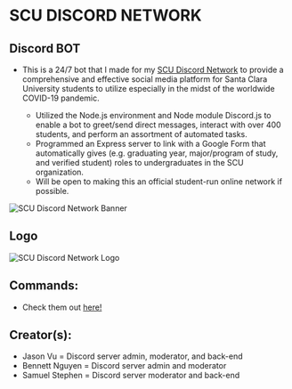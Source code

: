 # SCU DISCORD NETWORK

## Discord BOT
- This is a 24/7 bot that I made for my [SCU Discord Network](https://discord.gg/YusWdfu) to provide a comprehensive and effective social media platform for Santa Clara University students to utilize especially in the midst of the worldwide COVID-19 pandemic.

  - Utilized the Node.js environment and Node module Discord.js to enable a bot to greet/send direct messages, interact with over 400 students, and perform an assortment of automated tasks.
  - Programmed an Express server to link with a Google Form that automatically gives (e.g. graduating year, major/program of study, and verified student) roles to undergraduates in the SCU organization.
  - Will be open to making this an official student-run online network if possible.

![SCU Discord Network Banner](https://github.com/jasonanhvu/scu-discord-bot/blob/master/assets/scu_banner.jpg?raw=true)

## Logo
![SCU Discord Network Logo](https://github.com/jasonanhvu/scu-discord-bot/blob/master/assets/logo-pic.png?raw=true)

## Commands:
- Check them out [here!](https://github.com/jasonanhvu/scu-discord-bot/tree/master/commands)

## Creator(s):
- Jason Vu = Discord server admin, moderator, and back-end
- Bennett Nguyen = Discord server admin and moderator
- Samuel Stephen = Discord server moderator and back-end
